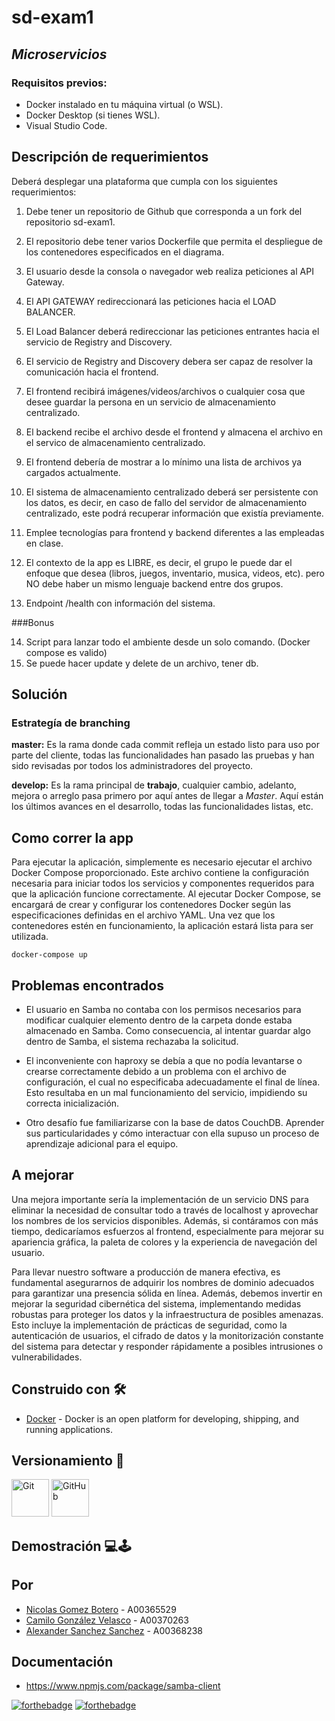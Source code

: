# sd-exam1
## <b> *Microservicios* </b>
### Requisitos previos:
- Docker instalado en tu máquina virtual (o WSL).
- Docker Desktop (si tienes WSL).
- Visual Studio Code.

## Descripción de requerimientos
Deberá desplegar una plataforma que cumpla con los siguientes requerimientos:

1. Debe tener un repositorio de Github que corresponda a un fork del repositorio sd-exam1.

2. El repositorio debe tener varios Dockerfile que permita el despliegue de los contenedores especificados en el diagrama.

3. El usuario desde la consola o navegador web realiza peticiones al API Gateway.

4. El API GATEWAY redireccionará las peticiones hacia el LOAD BALANCER.

5. El Load Balancer deberá redireccionar las peticiones entrantes hacia el servicio de Registry and Discovery.

6. El servicio de Registry and Discovery debera ser capaz de resolver la comunicación hacia el frontend.

7. El frontend recibirá imágenes/videos/archivos o cualquier cosa que desee guardar la persona en un servicio de almacenamiento centralizado.

8. El backend recibe el archivo desde el frontend y almacena el archivo en el servico de almacenamiento centralizado.

9. El frontend debería de mostrar a lo mínimo una lista de archivos ya cargados actualmente.

10. El sistema de almacenamiento centralizado deberá ser persistente con los datos, es decir, en caso de fallo del servidor de almacenamiento centralizado, este podrá recuperar información que existía previamente.

11. Emplee tecnologías para frontend y backend diferentes a las empleadas en clase.

12. El contexto de la app es LIBRE, es decir, el grupo le puede dar el enfoque que desea (libros, juegos, inventario, musica, videos, etc). pero NO debe haber un mismo lenguaje backend entre dos grupos.

13. Endpoint /health con información del sistema.

###Bonus

14. Script para lanzar todo el ambiente desde un solo comando. (Docker compose es valido)
15. Se puede hacer update y delete de un archivo, tener db.


## Solución
### Estrategía de branching

**master:**  Es la rama donde cada commit refleja un estado listo para uso por parte del cliente, todas las funcionalidades han pasado las pruebas y han sido revisadas por todos los administradores del proyecto.

**develop:**  Es la rama principal de  **trabajo**, cualquier cambio, adelanto, mejora o arreglo pasa primero por aquí antes de llegar a  _Master_. Aquí están los últimos avances en el desarrollo, todas las funcionalidades listas, etc. 

## Como correr la app

<p>Para ejecutar la aplicación, simplemente es necesario ejecutar el archivo Docker Compose proporcionado. Este archivo contiene la configuración necesaria para iniciar todos los servicios y componentes requeridos para que la aplicación funcione correctamente. Al ejecutar Docker Compose, se encargará de crear y configurar los contenedores Docker según las especificaciones definidas en el archivo YAML. Una vez que los contenedores estén en funcionamiento, la aplicación estará lista para ser utilizada. </p>

``` docker-compose up ```


## Problemas encontrados

- <p>El usuario en Samba no contaba con los permisos necesarios para modificar cualquier elemento dentro de la carpeta donde estaba almacenado en Samba. Como consecuencia, al intentar guardar algo dentro de Samba, el sistema rechazaba la solicitud.</p>

- <p>El inconveniente con haproxy se debía a que no podía levantarse o crearse correctamente debido a un problema con el archivo de configuración, el cual no especificaba adecuadamente el final de línea. Esto resultaba en un mal funcionamiento del servicio, impidiendo su correcta inicialización.</p>

- <p>Otro desafío fue familiarizarse con la base de datos CouchDB. Aprender sus particularidades y cómo interactuar con ella supuso un proceso de aprendizaje adicional para el equipo.</p>

## A mejorar

<p>Una mejora importante sería la implementación de un servicio DNS para eliminar la necesidad de consultar todo a través de localhost y aprovechar los nombres de los servicios disponibles. Además, si contáramos con más tiempo, dedicaríamos esfuerzos al frontend, especialmente para mejorar su apariencia gráfica, la paleta de colores y la experiencia de navegación del usuario.</p>

<p>Para llevar nuestro software a producción de manera efectiva, es fundamental asegurarnos de adquirir los nombres de dominio adecuados para garantizar una presencia sólida en línea. Además, debemos invertir en mejorar la seguridad cibernética del sistema, implementando medidas robustas para proteger los datos y la infraestructura de posibles amenazas. Esto incluye la implementación de prácticas de seguridad, como la autenticación de usuarios, el cifrado de datos y la monitorización constante del sistema para detectar y responder rápidamente a posibles intrusiones o vulnerabilidades.</p>


## <b> Construido con </b> 🛠


+ [Docker](https://www.docker.com/) - Docker is an open platform for developing, shipping, and running applications.


## **Versionamiento** 📌

<div style="text-align: left">
    <a href="https://git-scm.com/" target="_blank"> <img src="https://raw.githubusercontent.com/devicons/devicon/2ae2a900d2f041da66e950e4d48052658d850630/icons/git/git-original.svg" height="60" width = "60" alt="Git"></a> 
    <a href="https://github.com/" target="_blank"> <img src="https://img.icons8.com/fluency-systems-filled/344/ffffff/github.png" height="60" width = "60" alt="GitHub"></a>
</div>


## <b> Demostración </b> 💻🕹





## <b> Por </b>


+ [Nicolas Gomez Botero](https://github.com/nicolasg1911 "Nicolas G.") - A00365529
+ [Camilo González Velasco](https://github.com/camilogonzalez7424 "Camilo G.") - A00370263
+ [Alexander Sanchez Sanchez](https://github.com/alexandersanchezjr "Alex S.") - A00368238


## Documentación
- https://www.npmjs.com/package/samba-client


[![forthebadge](https://forthebadge.com/images/badges/docker-container.png)](https://forthebadge.com)
[![forthebadge](https://forthebadge.com/images/badges/built-with-love.svg)](https://forthebadge.com)


